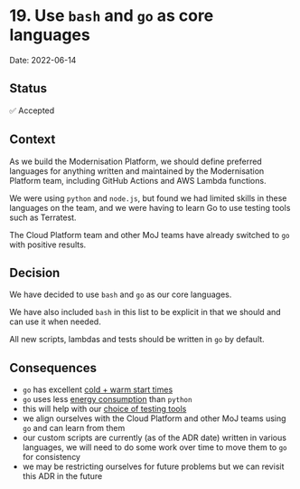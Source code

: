 # 19. Use `bash` and `go` as core languages

Date: 2022-06-14

## Status

✅ Accepted

## Context

As we build the Modernisation Platform, we should define preferred languages for anything written and maintained by the Modernisation Platform team, including GitHub Actions and AWS Lambda functions.

We were using `python` and `node.js`, but found we had limited skills in these languages on the team, and we were having to learn Go to use testing tools such as Terratest.

The Cloud Platform team and other MoJ teams have already switched to `go` with positive results.

## Decision

We have decided to use `bash` and `go` as our core languages.

We have also included `bash` in this list to be explicit in that we should and can use it when needed.

All new scripts, lambdas and tests should be written in `go` by default.

## Consequences

- `go` has excellent [cold + warm start times](https://filia-aleks.medium.com/aws-lambda-battle-2021-performance-comparison-for-all-languages-c1b441005fd1)
- `go` uses less [energy consumption](https://medium.com/codex/what-are-the-greenest-programming-languages-e738774b1957) than `python`
- this will help with our [choice of testing tools](0007-use-terratest-opa-and-go-for-testing.md)
- we align ourselves with the Cloud Platform and other MoJ teams using `go` and can learn from them
- our custom scripts are currently (as of the ADR date) written in various languages, we will need to do some work over time to move them to `go` for consistency
- we may be restricting ourselves for future problems but we can revisit this ADR in the future
